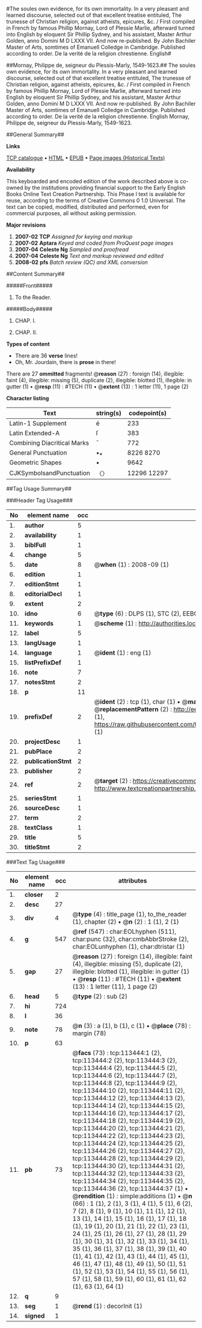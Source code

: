 #The soules own evidence, for its own immortality. In a very pleasant and learned discourse, selected out of that excellent treatise entituled, The trunesse of Christian religion, against atheists, epicures, &c. / First compiled in French by famous Phillip Mornay, Lord of Plessie Marlie, afterward turned into English by eloquent Sir Phillip Sydney, and his assistant, Master Arthur Golden, anno Domini M D LXXX VII. And now re-published. By John Bachiler Master of Arts, somtimes of Emanuell Colledge in Cambridge. Published according to order. De la verité de la religion chrestienne. English#

##Mornay, Philippe de, seigneur du Plessis-Marly, 1549-1623.##
The soules own evidence, for its own immortality. In a very pleasant and learned discourse, selected out of that excellent treatise entituled, The trunesse of Christian religion, against atheists, epicures, &c. / First compiled in French by famous Phillip Mornay, Lord of Plessie Marlie, afterward turned into English by eloquent Sir Phillip Sydney, and his assistant, Master Arthur Golden, anno Domini M D LXXX VII. And now re-published. By John Bachiler Master of Arts, somtimes of Emanuell Colledge in Cambridge. Published according to order.
De la verité de la religion chrestienne. English
Mornay, Philippe de, seigneur du Plessis-Marly, 1549-1623.

##General Summary##

**Links**

[TCP catalogue](http://www.ota.ox.ac.uk/tcp/)  • 
[HTML](http://tei.it.ox.ac.uk/tcp/Texts-HTML/free/A89/A89326.html)  • 
[EPUB](http://tei.it.ox.ac.uk/tcp/Texts-EPUB/free/A89/A89326.epub) • 
[Page images (Historical Texts)](https://data.historicaltexts.jisc.ac.uk/view?pubId=eebo-99861312e&pageId=eebo-99861312e-113444-1)

**Availability**

This keyboarded and encoded edition of the
	       work described above is co-owned by the institutions
	       providing financial support to the Early English Books
	       Online Text Creation Partnership. This Phase I text is
	       available for reuse, according to the terms of Creative
	       Commons 0 1.0 Universal. The text can be copied,
	       modified, distributed and performed, even for
	       commercial purposes, all without asking permission.

**Major revisions**

1. __2007-02__ __TCP__ *Assigned for keying and markup*
1. __2007-02__ __Aptara__ *Keyed and coded from ProQuest page images*
1. __2007-04__ __Celeste Ng__ *Sampled and proofread*
1. __2007-04__ __Celeste Ng__ *Text and markup reviewed and edited*
1. __2008-02__ __pfs__ *Batch review (QC) and XML conversion*

##Content Summary##

#####Front#####

1. To the Reader.

#####Body#####

1. CHAP. I.

1. CHAP. II.

**Types of content**

  * There are 36 **verse** lines!
  * Oh, Mr. Jourdain, there is **prose** in there!

There are 27 **ommitted** fragments! 
 @__reason__ (27) : foreign (14), illegible: faint (4), illegible: missing (5), duplicate (2), illegible: blotted (1), illegible: in gutter (1)  •  @__resp__ (11) : #TECH (11)  •  @__extent__ (13) : 1 letter (11), 1 page (2)

**Character listing**


|Text|string(s)|codepoint(s)|
|---|---|---|
|Latin-1 Supplement|é|233|
|Latin Extended-A|ſ|383|
|Combining             Diacritical Marks|̄|772|
|General Punctuation|•⁎|8226 8270|
|Geometric Shapes|▪|9642|
|CJKSymbolsandPunctuation|〈〉|12296 12297|

##Tag Usage Summary##

###Header Tag Usage###

|No|element name|occ|attributes|
|---|---|---|---|
|1.|__author__|5||
|2.|__availability__|1||
|3.|__biblFull__|1||
|4.|__change__|5||
|5.|__date__|8| @__when__ (1) : 2008-09 (1)|
|6.|__edition__|1||
|7.|__editionStmt__|1||
|8.|__editorialDecl__|1||
|9.|__extent__|2||
|10.|__idno__|6| @__type__ (6) : DLPS (1), STC (2), EEBO-CITATION (1), PROQUEST (1), VID (1)|
|11.|__keywords__|1| @__scheme__ (1) : http://authorities.loc.gov/ (1)|
|12.|__label__|5||
|13.|__langUsage__|1||
|14.|__language__|1| @__ident__ (1) : eng (1)|
|15.|__listPrefixDef__|1||
|16.|__note__|7||
|17.|__notesStmt__|2||
|18.|__p__|11||
|19.|__prefixDef__|2| @__ident__ (2) : tcp (1), char (1)  •  @__matchPattern__ (2) : ([0-9\-]+):([0-9IVX]+) (1), (.+) (1)  •  @__replacementPattern__ (2) : http://eebo.chadwyck.com/downloadtiff?vid=$1&page=$2 (1), https://raw.githubusercontent.com/textcreationpartnership/Texts/master/tcpchars.xml#$1 (1)|
|20.|__projectDesc__|1||
|21.|__pubPlace__|2||
|22.|__publicationStmt__|2||
|23.|__publisher__|2||
|24.|__ref__|2| @__target__ (2) : https://creativecommons.org/publicdomain/zero/1.0/ (1), http://www.textcreationpartnership.org/docs/. (1)|
|25.|__seriesStmt__|1||
|26.|__sourceDesc__|1||
|27.|__term__|2||
|28.|__textClass__|1||
|29.|__title__|5||
|30.|__titleStmt__|2||


###Text Tag Usage###

|No|element name|occ|attributes|
|---|---|---|---|
|1.|__closer__|2||
|2.|__desc__|27||
|3.|__div__|4| @__type__ (4) : title_page (1), to_the_reader (1), chapter (2)  •  @__n__ (2) : 1 (1), 2 (1)|
|4.|__g__|547| @__ref__ (547) : char:EOLhyphen (511), char:punc (32), char:cmbAbbrStroke (2), char:EOLunhyphen (1), char:dtristar (1)|
|5.|__gap__|27| @__reason__ (27) : foreign (14), illegible: faint (4), illegible: missing (5), duplicate (2), illegible: blotted (1), illegible: in gutter (1)  •  @__resp__ (11) : #TECH (11)  •  @__extent__ (13) : 1 letter (11), 1 page (2)|
|6.|__head__|5| @__type__ (2) : sub (2)|
|7.|__hi__|724||
|8.|__l__|36||
|9.|__note__|78| @__n__ (3) : a (1), b (1), c (1)  •  @__place__ (78) : margin (78)|
|10.|__p__|63||
|11.|__pb__|73| @__facs__ (73) : tcp:113444:1 (2), tcp:113444:2 (2), tcp:113444:3 (2), tcp:113444:4 (2), tcp:113444:5 (2), tcp:113444:6 (2), tcp:113444:7 (2), tcp:113444:8 (2), tcp:113444:9 (2), tcp:113444:10 (2), tcp:113444:11 (2), tcp:113444:12 (2), tcp:113444:13 (2), tcp:113444:14 (2), tcp:113444:15 (2), tcp:113444:16 (2), tcp:113444:17 (2), tcp:113444:18 (2), tcp:113444:19 (2), tcp:113444:20 (2), tcp:113444:21 (2), tcp:113444:22 (2), tcp:113444:23 (2), tcp:113444:24 (2), tcp:113444:25 (2), tcp:113444:26 (2), tcp:113444:27 (2), tcp:113444:28 (2), tcp:113444:29 (2), tcp:113444:30 (2), tcp:113444:31 (2), tcp:113444:32 (2), tcp:113444:33 (2), tcp:113444:34 (2), tcp:113444:35 (2), tcp:113444:36 (2), tcp:113444:37 (1)  •  @__rendition__ (1) : simple:additions (1)  •  @__n__ (66) : 1 (1), 2 (1), 3 (1), 4 (1), 5 (1), 6 (2), 7 (2), 8 (1), 9 (1), 10 (1), 11 (1), 12 (1), 13 (1), 14 (1), 15 (1), 16 (1), 17 (1), 18 (1), 19 (1), 20 (1), 21 (1), 22 (1), 23 (1), 24 (1), 25 (1), 26 (1), 27 (1), 28 (1), 29 (1), 30 (1), 31 (1), 32 (1), 33 (1), 34 (1), 35 (1), 36 (1), 37 (1), 38 (1), 39 (1), 40 (1), 41 (1), 42 (1), 43 (1), 44 (1), 45 (1), 46 (1), 47 (1), 48 (1), 49 (1), 50 (1), 51 (1), 52 (1), 53 (1), 54 (1), 55 (1), 56 (1), 57 (1), 58 (1), 59 (1), 60 (1), 61 (1), 62 (1), 63 (1), 64 (1)|
|12.|__q__|9||
|13.|__seg__|1| @__rend__ (1) : decorInit (1)|
|14.|__signed__|1||
